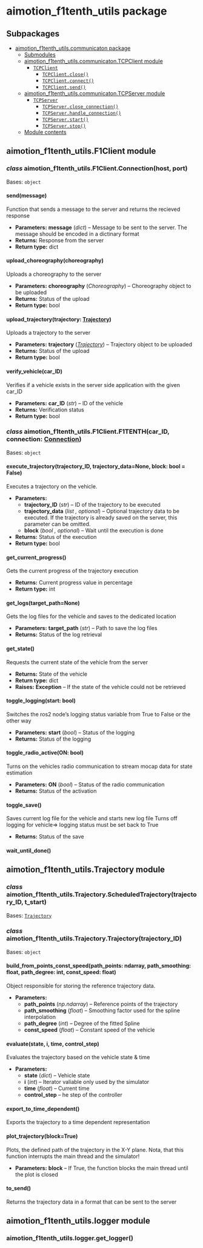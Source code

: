 # aimotion_f1tenth_utils package

## Subpackages

* [aimotion_f1tenth_utils.communicaton package](aimotion_f1tenth_utils.communicaton.md)
  * [Submodules](aimotion_f1tenth_utils.communicaton.md#submodules)
  * [aimotion_f1tenth_utils.communicaton.TCPClient module](aimotion_f1tenth_utils.communicaton.md#module-aimotion_f1tenth_utils.communicaton.TCPClient)
    * [`TCPClient`](aimotion_f1tenth_utils.communicaton.md#aimotion_f1tenth_utils.communicaton.TCPClient.TCPClient)
      * [`TCPClient.close()`](aimotion_f1tenth_utils.communicaton.md#aimotion_f1tenth_utils.communicaton.TCPClient.TCPClient.close)
      * [`TCPClient.connect()`](aimotion_f1tenth_utils.communicaton.md#aimotion_f1tenth_utils.communicaton.TCPClient.TCPClient.connect)
      * [`TCPClient.send()`](aimotion_f1tenth_utils.communicaton.md#aimotion_f1tenth_utils.communicaton.TCPClient.TCPClient.send)
  * [aimotion_f1tenth_utils.communicaton.TCPServer module](aimotion_f1tenth_utils.communicaton.md#module-aimotion_f1tenth_utils.communicaton.TCPServer)
    * [`TCPServer`](aimotion_f1tenth_utils.communicaton.md#aimotion_f1tenth_utils.communicaton.TCPServer.TCPServer)
      * [`TCPServer.close_connection()`](aimotion_f1tenth_utils.communicaton.md#aimotion_f1tenth_utils.communicaton.TCPServer.TCPServer.close_connection)
      * [`TCPServer.handle_connection()`](aimotion_f1tenth_utils.communicaton.md#aimotion_f1tenth_utils.communicaton.TCPServer.TCPServer.handle_connection)
      * [`TCPServer.start()`](aimotion_f1tenth_utils.communicaton.md#aimotion_f1tenth_utils.communicaton.TCPServer.TCPServer.start)
      * [`TCPServer.stop()`](aimotion_f1tenth_utils.communicaton.md#aimotion_f1tenth_utils.communicaton.TCPServer.TCPServer.stop)
  * [Module contents](aimotion_f1tenth_utils.communicaton.md#module-aimotion_f1tenth_utils.communicaton)

## aimotion_f1tenth_utils.F1Client module

### *class* aimotion_f1tenth_utils.F1Client.Connection(host, port)

Bases: `object`

#### send(message)

Function that sends a message to the server and returns the recieved response

* **Parameters:**
  **message** (*dict*) – Message to be sent to the server. The message should be encoded in a dictinary format
* **Returns:**
  Response from the server
* **Return type:**
  dict

#### upload_choreography(choreography)

Uploads a choreography to the server

* **Parameters:**
  **choreography** (*Choreography*) – Choreography object to be uploaded
* **Returns:**
  Status of the upload
* **Return type:**
  bool

#### upload_trajectory(trajectory: [Trajectory](#aimotion_f1tenth_utils.Trajectory.Trajectory))

Uploads a trajectory to the server

* **Parameters:**
  **trajectory** ([*Trajectory*](#aimotion_f1tenth_utils.Trajectory.Trajectory)) – Trajectory object to be uploaded
* **Returns:**
  Status of the upload
* **Return type:**
  bool

#### verify_vehicle(car_ID)

Verifies if a vehicle exists in the server side application with the given car_ID

* **Parameters:**
  **car_ID** (*str*) – ID of the vehicle
* **Returns:**
  Verification status
* **Return type:**
  bool

### *class* aimotion_f1tenth_utils.F1Client.F1TENTH(car_ID, connection: [Connection](#aimotion_f1tenth_utils.F1Client.Connection))

Bases: `object`

#### execute_trajectory(trajectory_ID, trajectory_data=None, block: bool = False)

Executes a trajectory on the vehicle.

* **Parameters:**
  * **trajectory_ID** (*str*) – ID of the trajectory to be executed
  * **trajectory_data** (*list* *,* *optional*) – Optional trajectory data to be executed. If the trajectory is already saved on the server, this parameter can be omitted.
  * **block** (*bool* *,* *optional*) – Wait until the execution is done
* **Returns:**
  Status of the execution
* **Return type:**
  bool

#### get_current_progress()

Gets the current progress of the trajectory execution

* **Returns:**
  Current progress value in percentage
* **Return type:**
  int

#### get_logs(target_path=None)

Gets the log files for the vehicle and saves to the dedicated location

* **Parameters:**
  **target_path** (*str*) – Path to save the log files
* **Returns:**
  Status of the log retrieval

#### get_state()

Requests the current state of the vehicle from the server

* **Returns:**
  State of the vehicle
* **Return type:**
  dict
* **Raises:**
  **Exception** – If the state of the vehicle could not be retrieved

#### toggle_logging(start: bool)

Switches the ros2 node’s logging status variable from True to False or the other way

* **Parameters:**
  **start** (*bool*) – Status of the logging
* **Returns:**
  Status of the logging

#### toggle_radio_active(ON: bool)

Turns on the vehicles radio communication to stream mocap data for state estimation

* **Parameters:**
  **ON** (*bool*) – Status of the radio communication
* **Returns:**
  Status of the activation

#### toggle_save()

Saves current log file for the vehicle and starts new log file
Turns off logging for vehicle=> logging status must be set back to True

* **Returns:**
  Status of the save

#### wait_until_done()

## aimotion_f1tenth_utils.Trajectory module

### *class* aimotion_f1tenth_utils.Trajectory.ScheduledTrajectory(trajectory_ID, t_start)

Bases: [`Trajectory`](#aimotion_f1tenth_utils.Trajectory.Trajectory)

### *class* aimotion_f1tenth_utils.Trajectory.Trajectory(trajectory_ID)

Bases: `object`

#### build_from_points_const_speed(path_points: ndarray, path_smoothing: float, path_degree: int, const_speed: float)

Object responsible for storing the reference trajectory data.

* **Parameters:**
  * **path_points** (*np.ndarray*) – Reference points of the trajectory
  * **path_smoothing** (*float*) – Smoothing factor used for the spline interpolation
  * **path_degree** (*int*) – Degree of the fitted Spline
  * **const_speed** (*float*) – Constant speed of the vehicle

#### evaluate(state, i, time, control_step)

Evaluates the trajectory based on the vehicle state & time

* **Parameters:**
  * **state** (*dict*) – Vehicle state
  * **i** (*int*) – Iterator valiable only used by the simulator
  * **time** (*float*) – Current time
  * **control_step** – he step of the controller

#### export_to_time_dependent()

Exports the trajectory to a time dependent representation

#### plot_trajectory(block=True)

Plots, the defined path of the trajectory in the X-Y plane. Nota, that this function interrupts the main thread and the simulator!

* **Parameters:**
  **block** – If True, the function blocks the main thread until the plot is closed

#### to_send()

Returns the trajectory data in a format that can be sent to the server

## aimotion_f1tenth_utils.logger module

### aimotion_f1tenth_utils.logger.get_logger()

